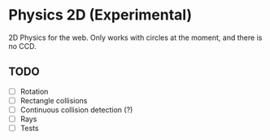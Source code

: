# Physics 2D (Experimental)

2D Physics for the web. Only works with circles at the moment, and there is no CCD.

## TODO
- [ ] Rotation
- [ ] Rectangle collisions
- [ ] Continuous collision detection (?)
- [ ] Rays
- [ ] Tests
